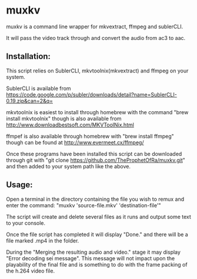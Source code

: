 muxkv
==========

muxkv is a command line wrapper for mkvextract, ffmpeg and sublerCLI.

It will pass the video track through and convert the audio from ac3 to aac. 

Installation:
-------------

This script relies on SublerCLI, mkvtoolnix(mkvextract) and ffmpeg
on your system.

SublerCLI is available from https://code.google.com/p/subler/downloads/detail?name=SublerCLI-0.19.zip&can=2&q=

mkvtoolnix is easiest to install through homebrew with the command "brew
install mkvtoolnix" though is also available from http://www.downloadbestsoft.com/MKVToolNix.html

ffmpef is also available through homebrew with "brew install ffmpeg" though can
be found at http://www.evermeet.cx/ffmpeg/

Once these programs have been installed this script can be downloaded through
git with "git clone https://github.com/TheProphetOfRa/muxkv.git" and then
added to your system path like the above.

Usage:
------

Open a terminal in the directory containing the file you wish to remux and
enter the command: "muxkv 'source-file.mkv' 'destination-file'"

The script will create and delete several files as it runs and output some text
to your console.

Once the file script has completed it will display "Done." and there will be
a file marked <destination-file>.mp4 in the folder.

During the "Merging the resulting audio and video." stage it may display "Error
decoding sei message". This message will not impact upon the playability of the
final file and is something to do with the frame packing of the h.264 video
file.
